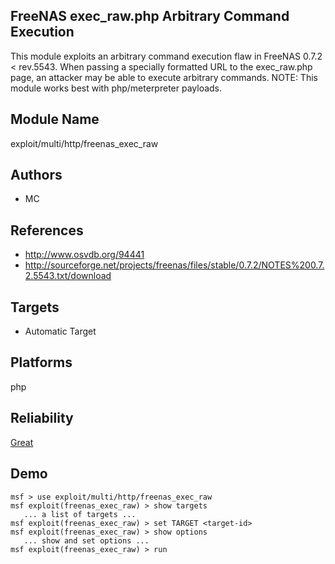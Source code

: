 ## FreeNAS exec_raw.php Arbitrary Command Execution

This module exploits an arbitrary command execution flaw in 
FreeNAS 0.7.2 < rev.5543. When passing a specially formatted 
URL to the exec_raw.php page, an attacker may be able to 
execute arbitrary commands. NOTE: This module works best 
with php/meterpreter payloads.


## Module Name
exploit/multi/http/freenas_exec_raw

## Authors
* MC


## References
* http://www.osvdb.org/94441
* http://sourceforge.net/projects/freenas/files/stable/0.7.2/NOTES%200.7.2.5543.txt/download



## Targets
* Automatic Target


## Platforms
php

## Reliability
[Great](https://github.com/rapid7/metasploit-framework/wiki/Exploit-Ranking)

## Demo

```
msf > use exploit/multi/http/freenas_exec_raw
msf exploit(freenas_exec_raw) > show targets
   ... a list of targets ...
msf exploit(freenas_exec_raw) > set TARGET <target-id>
msf exploit(freenas_exec_raw) > show options
   ... show and set options ...
msf exploit(freenas_exec_raw) > run
```
    
    